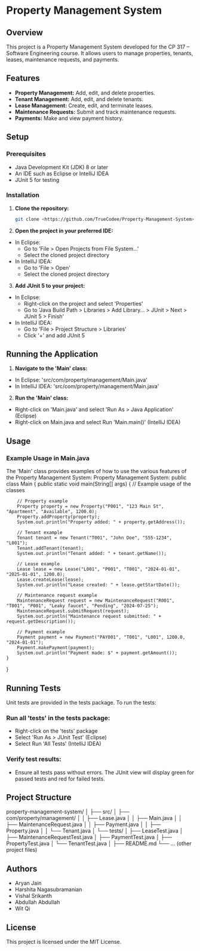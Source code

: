 # Property Management System

## Overview
This project is a Property Management System developed for the CP 317 – Software Engineering course. It allows users to manage properties, tenants, leases, maintenance requests, and payments.

## Features
- **Property Management:** Add, edit, and delete properties.
- **Tenant Management:** Add, edit, and delete tenants.
- **Lease Management:** Create, edit, and terminate leases.
- **Maintenance Requests:** Submit and track maintenance requests.
- **Payments:** Make and view payment history.

## Setup

### Prerequisites
- Java Development Kit (JDK) 8 or later
- An IDE such as Eclipse or IntelliJ IDEA
- JUnit 5 for testing

### Installation
1. **Clone the repository:**
   ```bash
   git clone <https://github.com/TrueCodee/Property-Management-System>

2. **Open the project in your preferred IDE:**
- In Eclipse:
  - Go to 'File > Open Projects from File System...'
  - Select the cloned project directory
- In IntelliJ IDEA:
  - Go to 'File > Open'
  - Select the cloned project directory
 
3. **Add JUnit 5 to your project:**
- In Eclipse:
  - Right-click on the project and select 'Properties'
  - Go to 'Java Build Path > Libraries > Add Library... > JUnit > Next > JUnit 5 > Finish'
- In IntelliJ IDEA:
  - Go to 'File > Project Structure > Libraries'
  - Click '+' and add JUnit 5
 
## Running the Application
1. **Navigate to the 'Main' class:**
  - In Eclipse: 'src/com/property/management/Main.java'
  - In IntelliJ IDEA: 'src/com/property/management/Main.java'
2. **Run the 'Main' class:**
  - Right-click on 'Main.java' and select 'Run As > Java Application' (Eclipse)
  - Right-click on Main.java and select Run 'Main.main()' (IntelliJ IDEA)

## Usage
### Example Usage in Main.java
The 'Main' class provides examples of how to use the various features of the Property Management System:
Property Management System:
public class Main {
    public static void main(String[] args) {
        // Example usage of the classes

        // Property example
        Property property = new Property("P001", "123 Main St", "Apartment", "Available", 1200.0);
        Property.addProperty(property);
        System.out.println("Property added: " + property.getAddress());

        // Tenant example
        Tenant tenant = new Tenant("T001", "John Doe", "555-1234", "L001");
        Tenant.addTenant(tenant);
        System.out.println("Tenant added: " + tenant.getName());

        // Lease example
        Lease lease = new Lease("L001", "P001", "T001", "2024-01-01", "2025-01-01", 1200.0);
        Lease.createLease(lease);
        System.out.println("Lease created: " + lease.getStartDate());

        // Maintenance request example
        MaintenanceRequest request = new MaintenanceRequest("R001", "T001", "P001", "Leaky faucet", "Pending", "2024-07-25");
        MaintenanceRequest.submitRequest(request);
        System.out.println("Maintenance request submitted: " + request.getDescription());

        // Payment example
        Payment payment = new Payment("PAY001", "T001", "L001", 1200.0, "2024-01-01");
        Payment.makePayment(payment);
        System.out.println("Payment made: $" + payment.getAmount());
    }
}

## Running Tests
Unit tests are provided in the tests package. To run the tests:

### Run all 'tests' in the tests package:
- Right-click on the 'tests' package
- Select 'Run As > JUnit Test' (Eclipse)
- Select Run 'All Tests' (IntelliJ IDEA)

### Verify test results:
- Ensure all tests pass without errors. The JUnit view will display green for passed tests and red for failed tests.

## Project Structure

property-management-system/
│
├── src/
│   ├── com/property/management/
│   │   ├── Lease.java
│   │   ├── Main.java
│   │   ├── MaintenanceRequest.java
│   │   ├── Payment.java
│   │   ├── Property.java
│   │   └── Tenant.java
│   └── tests/
│       ├── LeaseTest.java
│       ├── MaintenanceRequestTest.java
│       ├── PaymentTest.java
│       ├── PropertyTest.java
│       └── TenantTest.java
│
├── README.md
└── ... (other project files)


## Authors
- Aryan Jain
- Harshita Nagasubramanian 
- Vishal Srikanth 
- Abdullah Abdullah 
- Wit Qi

## License
This project is licensed under the MIT License.
    
